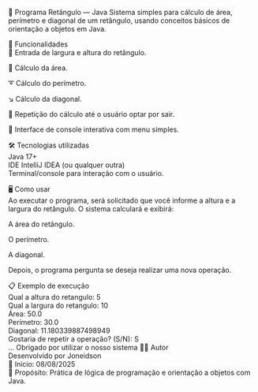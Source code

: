 📐 Programa Retângulo — Java
Sistema simples para cálculo de área, perímetro e diagonal de um retângulo, usando conceitos básicos de orientação a objetos em Java.<br/>

🚀 Funcionalidades<br/>
📏 Entrada de largura e altura do retângulo.<br/>

📐 Cálculo da área.<br/>

➰ Cálculo do perímetro.<br/>

↘️ Cálculo da diagonal.<br/>

🔄 Repetição do cálculo até o usuário optar por sair.<br/>

🧾 Interface de console interativa com menu simples.<br/>

🛠️ Tecnologias utilizadas<br/>
Java 17+<br/>
IDE IntelliJ IDEA (ou qualquer outra)<br/>
Terminal/console para interação com o usuário.<br/>

🖥️ Como usar<br/>
Ao executar o programa, será solicitado que você informe a altura e a largura do retângulo. O sistema calculará e exibirá:<br/>

A área do retângulo.<br/>

O perímetro.<br/>

A diagonal.<br/>

Depois, o programa pergunta se deseja realizar uma nova operação.<br/>

📋 Exemplo de execução<br/>
Qual a altura do retangulo: 5<br/>
Qual a largura do retangulo: 10<br/>
Área: 50.0<br/>
Perímetro: 30.0<br/>
Diagonal: 11.180339887498949<br/>
Gostaria de repetir a operação? (S/N): S<br/>
...
Obrigado por utilizar o nosso sistema
🧑‍💻 Autor<br/>
Desenvolvido por Joneidson<br/>
📅 Início: 08/08/2025<br/>
🚀 Propósito: Prática de lógica de programação e orientação a objetos com Java.<br/>
